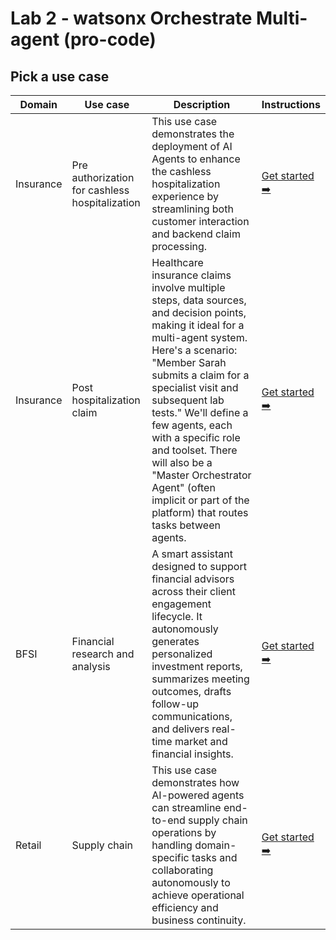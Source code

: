 # Lab 2 - watsonx Orchestrate Multi-agent (pro-code)

## Pick a use case

Domain|Use case|Description|Instructions
--|--|--|--
Insurance|Pre authorization for cashless hospitalization|This use case demonstrates the deployment of AI Agents to enhance the cashless hospitalization experience by streamlining both customer interaction and backend claim processing.|[Get started ➡️](../../use-cases-for-labs/pro-code/insurance-claim/insurance-claim-pre-authorization)
Insurance|Post hospitalization claim|Healthcare insurance claims involve multiple steps, data sources, and decision points, making it ideal for a multi-agent system. Here's a scenario: "Member Sarah submits a claim for a specialist visit and subsequent lab tests." We'll define a few agents, each with a specific role and toolset. There will also be a "Master Orchestrator Agent" (often implicit or part of the platform) that routes tasks between agents.|[Get started ➡️](../../use-cases-for-labs/pro-code/insurance-claim-post/insurance-claim-post-hospitalization)
BFSI|Financial research and analysis|A smart assistant designed to support financial advisors across their client engagement lifecycle. It autonomously generates personalized investment reports, summarizes meeting outcomes, drafts follow-up communications, and delivers real-time market and financial insights.|[Get started ➡️](../../use-cases-for-labs/pro-code/bfsi/financial-research-and-analysis)
Retail|Supply chain|This use case demonstrates how AI-powered agents can streamline end-to-end supply chain operations by handling domain-specific tasks and collaborating autonomously to achieve operational efficiency and business continuity.|[Get started ➡️](../../use-cases-for-labs/pro-code/supply-chain/supply-chain)